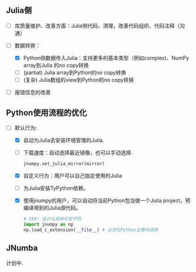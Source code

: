 ## Julia侧

- [ ] 库质量维护、改善方面：Julia侧代码，清理，改善代码组织、代码注释（沟通）
- [ ] 数据转换：
  - [x] Python侧数据传入Julia：支持更多的基本类型（例如complex)、NumPy array到Julia
的no copy转换
  - [ ] (partial) Julia array到Python的no copy转换
  - [ ] (复杂) Julia数组的view到Python的no copy转换
- [ ] 报错信息的改善


## Python使用流程的优化

- [ ] 默认行为:
  - [x] 自动为Julia去安装环境管理的Julia.
  - [ ] 下载速度：自动选择最近镜像，也可以手动选择.

    ```python
    jnumpy.set_julia_mirror(mirror)
    ```
  - [x] 自定义行为：用户可以自己指定使用的Julia

  - [ ] 为Julia安装TyPython依赖。

  - [x] 使用jnumpy的用户，可以自动将当前Python包当做一个Julia project，预编译用到的Julia源代码。

    ```python
    # XXX: 设计与具体实现不同
    import jnumpy as np
    np.load_c_extension(__file__) # 必须在Python主模块调用
    ```

## JNumba

计划中.
